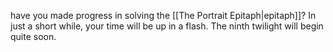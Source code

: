 have you made progress in solving the [[The Portrait Epitaph|epitaph]]?
In just a short while, your time will be up in a flash.
The ninth twilight will begin quite soon.